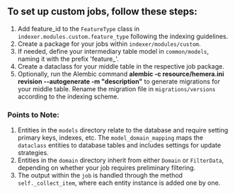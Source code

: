 ## To set up custom jobs, follow these steps:

1. Add feature_id to the `FeatureType` class in `indexer.modules.custom.feature_type` following the indexing guidelines.
2. Create a package for your jobs within `indexer/modules/custom`.
3. If needed, define your intermediary table model in `common/models`, naming it with the prefix 'feature_'.
4. Create a dataclass for your middle table in the respective job package.
5. Optionally, run the Alembic command **alembic -c resource/hemera.ini revision --autogenerate -m "description"** to
   generate migrations for your middle table. Rename the migration file in `migrations/versions` according to the indexing
   scheme.

### Points to Note:

1. Entities in the `models` directory relate to the database and require setting primary keys, indexes, etc.
   The `model_domain_mapping` maps the `dataclass` entities to database tables and includes settings for update
   strategies.
2. Entities in the `domain` directory inherit from either `Domain` or `FilterData`, depending on whether your job
   requires preliminary filtering.
3. The output within the `job` is handled through the method `self._collect_item`, where each entity instance is added
   one by one.
